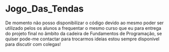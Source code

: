 # Jogo_Das_Tendas

De momento não posso disponibilizar o código devido ao mesmo poder ser utilizado pelos os alunos a frequentar o mesmo
curso que eu para entrega do projeto final no ãmbito da cadeira de Fundamentos de Programação, se quiser pode-me contactar
para trocarmos ideias estou sempre disponível para discutir com colegas!
